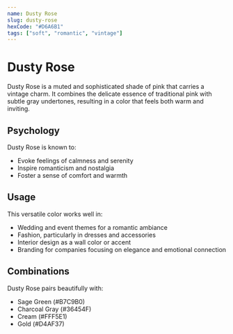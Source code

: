 ```yaml
---
name: Dusty Rose
slug: dusty-rose
hexCode: "#D6A6B1"
tags: ["soft", "romantic", "vintage"]
---
```


# Dusty Rose

Dusty Rose is a muted and sophisticated shade of pink that carries a vintage charm. It combines the delicate essence of traditional pink with subtle gray undertones, resulting in a color that feels both warm and inviting.

## Psychology

Dusty Rose is known to:
- Evoke feelings of calmness and serenity
- Inspire romanticism and nostalgia
- Foster a sense of comfort and warmth

## Usage

This versatile color works well in:
- Wedding and event themes for a romantic ambiance
- Fashion, particularly in dresses and accessories
- Interior design as a wall color or accent
- Branding for companies focusing on elegance and emotional connection

## Combinations

Dusty Rose pairs beautifully with:
- Sage Green (#B7C9B0)
- Charcoal Gray (#36454F)
- Cream (#FFF5E1)
- Gold (#D4AF37)
